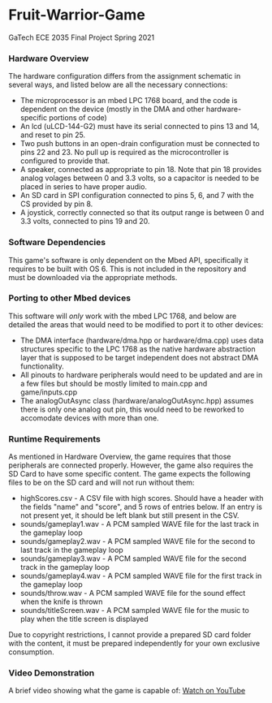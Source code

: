 # Fruit-Warrior-Game
GaTech ECE 2035 Final Project Spring 2021

### Hardware Overview
The hardware configuration differs from the assignment schematic in several ways, and listed below are all the necessary connections:
* The microprocessor is an mbed LPC 1768 board, and the code is dependent on the device (mostly in the DMA and other hardware-specific portions of code)
* An lcd (uLCD-144-G2) must have its serial connected to pins 13 and 14, and reset to pin 25.
* Two push buttons in an open-drain configuration must be connected to pins 22 and 23. No pull up is required as the microcontroller is configured to provide that.
* A speaker, connected as appropriate to pin 18. Note that pin 18 provides analog volages between 0 and 3.3 volts, so a capacitor is needed to be placed in series to have proper audio.
* An SD card in SPI configuration connected to pins 5, 6, and 7 with the CS provided by pin 8.
* A joystick, correctly connected so that its output range is between 0 and 3.3 volts, connected to pins 19 and 20.

### Software Dependencies
This game's software is only dependent on the Mbed API, specifically it requires to be built with OS 6. This is not included in the repository and must be downloaded via the appropriate methods.

### Porting to other Mbed devices
This software will *only* work with the mbed LPC 1768, and below are detailed the areas that would need to be modified to port it to other devices:
* The DMA interface (hardware/dma.hpp or hardware/dma.cpp) uses data structures specific to the LPC 1768 as the native hardware abstraction layer that is supposed to be target independent does not abstract DMA functionality.
* All pinouts to hardware peripherals would need to be updated and are in a few files but should be mostly limited to main.cpp and game/inputs.cpp
* The analogOutAsync class (hardware/analogOutAsync.hpp) assumes there is only one analog out pin, this would need to be reworked to accomodate devices with more than one.

### Runtime Requirements
As mentioned in Hardware Overview, the game requires that those peripherals are connected properly. However, the game also requires the SD Card to have some specific content.
The game expects the following files to be on the SD card and will not run without them:
* highScores.csv - A CSV file with high scores. Should have a header with the fields "name" and "score", and 5 rows of entries below. If an entry is not present yet, it should be left blank but still present in the CSV.
* sounds/gameplay1.wav - A PCM sampled WAVE file for the last track in the gameplay loop
* sounds/gameplay2.wav - A PCM sampled WAVE file for the second to last track in the gameplay loop
* sounds/gameplay3.wav - A PCM sampled WAVE file for the second track in the gameplay loop
* sounds/gameplay4.wav - A PCM sampled WAVE file for the first track in the gameplay loop
* sounds/throw.wav - A PCM sampled WAVE file for the sound effect when the knife is thrown
* sounds/titleScreen.wav - A PCM sampled WAVE file for the music to play when the title screen is displayed

Due to copyright restrictions, I cannot provide a prepared SD card folder with the content, it must be prepared independently for your own exclusive consumption.

### Video Demonstration
A brief video showing what the game is capable of: [Watch on YouTube](https://youtu.be/k7781Y48_8A)
